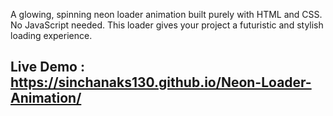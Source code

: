 A glowing, spinning neon loader animation built purely with HTML and CSS. 
No JavaScript needed. This loader gives your project a futuristic and stylish loading experience.

## Live Demo : https://sinchanaks130.github.io/Neon-Loader-Animation/
